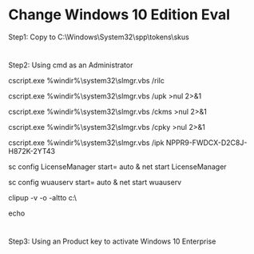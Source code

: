 # Change Windows 10 Edition Eval

Step1: Copy to C:\Windows\System32\spp\tokens\skus
#
Step2: Using cmd as an Administrator

cscript.exe %windir%\system32\slmgr.vbs /rilc

cscript.exe %windir%\system32\slmgr.vbs /upk >nul 2>&1

cscript.exe %windir%\system32\slmgr.vbs /ckms >nul 2>&1

cscript.exe %windir%\system32\slmgr.vbs /cpky >nul 2>&1

cscript.exe %windir%\system32\slmgr.vbs /ipk NPPR9-FWDCX-D2C8J-H872K-2YT43

sc config LicenseManager start= auto & net start LicenseManager

sc config wuauserv start= auto & net start wuauserv

clipup -v -o -altto c:\

echo
#
Step3: Using an Product key to activate Windows 10 Enterprise

